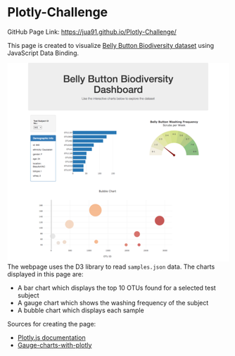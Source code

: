 # Plotly-Challenge

GitHub Page Link: https://jua91.github.io/Plotly-Challenge/

This page is created to visualize [Belly Button Biodiversity dataset](http://robdunnlab.com/projects/belly-button-biodiversity/) using JavaScript Data Binding.

![Bellybutton-Biodiversity](Bellybutton-Biodiversity.png)
The webpage uses the D3 library to read `samples.json` data.
The charts displayed in this page are:
* A bar chart which displays the top 10 OTUs found for a selected test subject
* A gauge chart which shows the washing frequency of the subject
* A bubble chart which displays each sample

Sources for creating the page:
* [Plotly.js documentation](https://plot.ly/javascript/)
* [Gauge-charts-with-plotly](https://com2m.de/blog/technology/gauge-charts-with-plotly/)